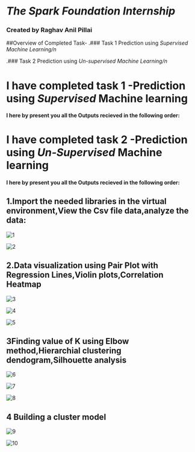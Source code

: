 # *The Spark Foundation Internship*
### Created by Raghav Anil Pillai

##Overview of Completed Task-
.### Task 1 Prediction using *Supervised Machine Learning/n*

.### Task 2 Prediction using *Un-supervised Machine Learning/n*

# I have  **completed task 1** -**Prediction using *Supervised* Machine learning**

#### I here by present you all the **Outputs** recieved in the following order:




# I have  **completed task 2** -**Prediction using *Un-Supervised* Machine learning**

#### I here by present you all the **Outputs** recieved in the following order:

## 1.Import the needed libraries in the virtual environment,View the Csv file data,analyze the data:

![1](https://github.com/RaghavAP369/Unsupervised-ML--1/assets/139637644/94c1f1fe-b07e-4929-a190-3f66c3a9135c)

![2](https://github.com/RaghavAP369/Unsupervised-ML--1/assets/139637644/f3134ddd-961f-4f6c-94a9-7d4242f9aab4)


## 2.Data visualization using Pair Plot with Regression Lines,Violin plots,Correlation Heatmap

![3](https://github.com/RaghavAP369/Unsupervised-ML--1/assets/139637644/aebb53bb-98ae-4c08-a8fd-f363720f6f51)

![4](https://github.com/RaghavAP369/Unsupervised-ML--1/assets/139637644/81434c76-cdfc-46c4-81ce-6273d5deb5a4)

![5](https://github.com/RaghavAP369/Unsupervised-ML--1/assets/139637644/6aa84317-8c44-4eae-9f31-550495c6bca4)

## 3Finding value of K using Elbow method,Hierarchial clustering dendogram,Silhouette analysis 

![6](https://github.com/RaghavAP369/Unsupervised-ML--1/assets/139637644/0afe1014-965d-410e-9c0e-122fed9436fb)

![7](https://github.com/RaghavAP369/Unsupervised-ML--1/assets/139637644/debdca12-3557-4eef-9367-930360e5d7e8)

![8](https://github.com/RaghavAP369/Unsupervised-ML--1/assets/139637644/f13458d3-deaf-44da-a44a-654b75eaffb0)

## 4 Building a cluster model

![9](https://github.com/RaghavAP369/Unsupervised-ML--1/assets/139637644/074eafa8-cb1d-4476-add9-1b0041c613ce)

![10](https://github.com/RaghavAP369/Unsupervised-ML--1/assets/139637644/5b31b630-c349-47d7-a483-104443866600)
